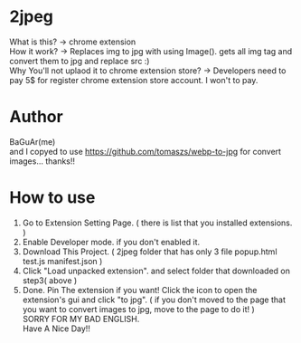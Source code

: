 # 2jpeg
What is this? -> chrome extension <br>
How it work? -> Replaces img to jpg with using Image(). gets all img tag and convert them to jpg and replace src :) <br>
Why You'll not uplaod it to chrome extension store? -> Developers need to pay 5$ for register chrome extension store account. I won't to pay.
# Author 
BaGuAr(me) <br>
and I copyed to use https://github.com/tomaszs/webp-to-jpg for convert images... thanks!!
# How to use
1. Go to Extension Setting Page. ( there is list that you installed extensions. ) <br>
2. Enable Developer mode. if you don't enabled it. <br>
3. Download This Project. ( 2jpeg folder that has only 3 file popup.html test.js manifest.json )  <br>
4. Click "Load unpacked extension". and select folder that downloaded on step3( above )  <br>
5. Done. Pin The extension if you want! Click the icon to open the extension's gui and click "to jpg". ( if you don't moved to the page that you want to convert images to jpg, move to the page to do it! ) <br>
SORRY FOR MY BAD ENGLISH.  <br> 
Have A Nice Day!! 

